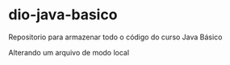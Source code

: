 # dio-java-basico
Repositorio para armazenar todo o código do curso Java Básico

Alterando um arquivo de modo local
